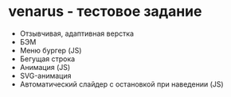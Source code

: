 # venarus - тестовое задание
<ul>
    <li>Отзывчивая, адаптивная верстка</li>
    <li>БЭМ</li>
    <li>Меню бургер (JS)</li>
    <li>Бегущая строка</li>
    <li>Анимация (JS)</li>
    <li>SVG-анимация </li>
    <li>Автоматический слайдер с остановкой при наведении (JS)</li>

</ul>
